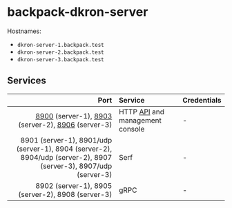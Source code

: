 # backpack-dkron-server

Hostnames:
 
- `dkron-server-1.backpack.test`
- `dkron-server-2.backpack.test`
- `dkron-server-3.backpack.test`

## Services

| Port | Service | Credentials
| ---: | :------ | :----------
| [8900](http://dkron-server-1.backpack.test:8900) (server-1), [8903](http://dkron-server-2.backpack.test:8903) (server-2), [8906](http://dkron-server-3.backpack.test:8906) (server-3) | HTTP [API](https://dkron.io/api/) and management console | -
| 8901 (server-1), 8901/udp (server-1), 8904 (server-2), 8904/udp (server-2), 8907 (server-3), 8907/udp (server-3) | Serf | -
| 8902 (server-1), 8905 (server-2), 8908 (server-3) | gRPC | -
